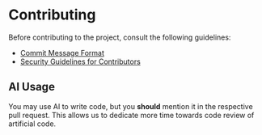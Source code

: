 # Contributing

Before contributing to the project, consult the following guidelines:

- [Commit Message Format](./contrib-docs/commit-message-format.md)
- [Security Guidelines for Contributors](./SECURITY.md)

## AI Usage

You may use AI to write code, but you **should** mention it in the respective pull request. This allows us to dedicate more time towards code review of artificial code.
